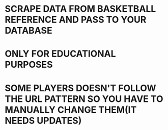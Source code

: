 # SCRAPE DATA FROM BASKETBALL REFERENCE AND PASS TO YOUR DATABASE
# ONLY FOR EDUCATIONAL PURPOSES 
# SOME PLAYERS DOESN'T FOLLOW THE URL PATTERN SO YOU HAVE TO MANUALLY CHANGE THEM(IT NEEDS UPDATES)
